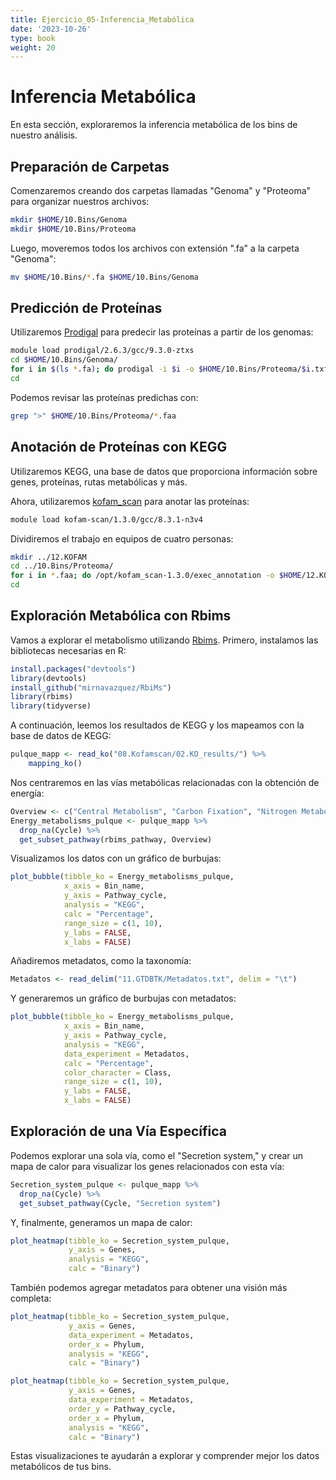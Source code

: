 ```yaml
---
title: Ejercicio_05-Inferencia_Metabólica
date: '2023-10-26'
type: book
weight: 20
---
```


# Inferencia Metabólica

En esta sección, exploraremos la inferencia metabólica de los bins de nuestro análisis.

## Preparación de Carpetas

Comenzaremos creando dos carpetas llamadas "Genoma" y "Proteoma" para organizar nuestros archivos:

```bash
mkdir $HOME/10.Bins/Genoma
mkdir $HOME/10.Bins/Proteoma
```

Luego, moveremos todos los archivos con extensión ".fa" a la carpeta "Genoma":

```bash
mv $HOME/10.Bins/*.fa $HOME/10.Bins/Genoma
```

## Predicción de Proteínas

Utilizaremos [Prodigal](https://github.com/hyattpd/Prodigal) para predecir las proteínas a partir de los genomas:

```bash
module load prodigal/2.6.3/gcc/9.3.0-ztxs
cd $HOME/10.Bins/Genoma/
for i in $(ls *.fa); do prodigal -i $i -o $HOME/10.Bins/Proteoma/$i.txt -a $HOME/10.Bins/Proteoma/$i.faa ; done
cd
```

Podemos revisar las proteínas predichas con:

```bash
grep ">" $HOME/10.Bins/Proteoma/*.faa
```

## Anotación de Proteínas con KEGG

Utilizaremos KEGG, una base de datos que proporciona información sobre genes, proteínas, rutas metabólicas y más. 

Ahora, utilizaremos [kofam_scan](https://github.com/takaram/kofam_scan) para anotar las proteínas:

```bash
module load kofam-scan/1.3.0/gcc/8.3.1-n3v4
```

Dividiremos el trabajo en equipos de cuatro personas:

```bash
mkdir ../12.KOFAM
cd ../10.Bins/Proteoma/
for i in *.faa; do /opt/kofam_scan-1.3.0/exec_annotation -o $HOME/12.KOFAM/$i.txt $i --report-unannotated --cpu 4 -p /databases/kofamscan_dbs/profiles -k /databases/kofamscan_dbs/ko_list; done
cd
```

## Exploración Metabólica con Rbims

Vamos a explorar el metabolismo utilizando [Rbims](https://mirnavazquez.github.io/RbiMs/index.html). Primero, instalamos las bibliotecas necesarias en R:

```R
install.packages("devtools")
library(devtools)
install_github("mirnavazquez/RbiMs")
library(rbims)
library(tidyverse)
```

A continuación, leemos los resultados de KEGG y los mapeamos con la base de datos de KEGG:

```R
pulque_mapp <- read_ko("08.Kofamscan/02.KO_results/") %>%
    mapping_ko()
```

Nos centraremos en las vías metabólicas relacionadas con la obtención de energía:

```R
Overview <- c("Central Metabolism", "Carbon Fixation", "Nitrogen Metabolism", "Sulfur Metabolism", "Fermentation", "Methane Metabolism")
Energy_metabolisms_pulque <- pulque_mapp %>%
  drop_na(Cycle) %>%
  get_subset_pathway(rbims_pathway, Overview) 
```

Visualizamos los datos con un gráfico de burbujas:

```R
plot_bubble(tibble_ko = Energy_metabolisms_pulque,
            x_axis = Bin_name, 
            y_axis = Pathway_cycle,
            analysis = "KEGG",
            calc = "Percentage",
            range_size = c(1, 10),
            y_labs = FALSE,
            x_labs = FALSE)  
```

Añadiremos metadatos, como la taxonomía:

```R
Metadatos <- read_delim("11.GTDBTK/Metadatos.txt", delim = "\t")
```

Y generaremos un gráfico de burbujas con metadatos:

```R
plot_bubble(tibble_ko = Energy_metabolisms_pulque,
            x_axis = Bin_name, 
            y_axis = Pathway_cycle,
            analysis = "KEGG",
            data_experiment = Metadatos,
            calc = "Percentage",
            color_character = Class,
            range_size = c(1, 10),
            y_labs = FALSE,
            x_labs = FALSE) 
```

## Exploración de una Vía Específica

Podemos explorar una sola vía, como el "Secretion system," y crear un mapa de calor para visualizar los genes relacionados con esta vía:

```R
Secretion_system_pulque <- pulque_mapp %>%
  drop_na(Cycle) %>%
  get_subset_pathway(Cycle, "Secretion system")
```

Y, finalmente, generamos un mapa de calor:

```R
plot_heatmap(tibble_ko = Secretion_system_pulque, 
             y_axis = Genes,
             analysis = "KEGG",
             calc = "Binary")
```

También podemos agregar metadatos para obtener una visión más completa:

```R
plot_heatmap(tibble_ko = Secretion_system_pulque, 
             y_axis = Genes,
             data_experiment = Metadatos,
             order_x = Phylum,
             analysis = "KEGG",
             calc = "Binary")
```

```R
plot_heatmap(tibble_ko = Secretion_system_pulque, 
             y_axis = Genes,
             data_experiment = Metadatos,
             order_y = Pathway_cycle,
             order_x = Phylum,
             analysis = "KEGG",
             calc = "Binary")
```

Estas visualizaciones te ayudarán a explorar y comprender mejor los datos metabólicos de tus bins.
